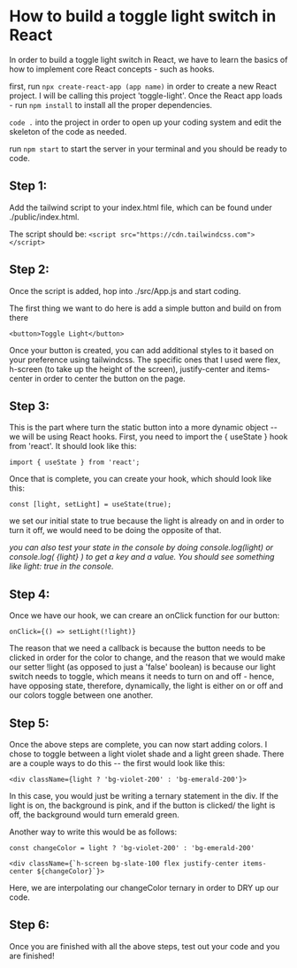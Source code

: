 # How to build a toggle light switch in React 

In order to build a toggle light switch in React, we have to learn the basics of how to implement core React concepts - such as hooks. 

first, run ```npx create-react-app (app name)``` in order to create a new React project. I will be calling this project 'toggle-light'. Once the React app loads - run ```npm install``` to install all the proper dependencies. 

```code .``` into the project in order to open up your coding system and edit the skeleton of the code as needed. 

run ```npm start``` to start the server in your terminal and you should be ready to code. 

## Step 1: 
Add the tailwind script to your index.html file, which can be found under ./public/index.html.

The script should be: ```<script src="https://cdn.tailwindcss.com"></script>```

## Step 2: 
Once the script is added, hop into ./src/App.js and start coding. 

The first thing we want to do here is add a simple button and build on from there 

```<button>Toggle Light</button>```

Once your button is created, you can add additional styles to it based on your preference using tailwindcss. The specific ones that I used were flex, h-screen (to take up the height of the screen), justify-center and items-center in order to center the button on the page.

## Step 3: 
This is the part where turn the static button into a more dynamic object -- we will be using React hooks. First, you need to import the { useState } hook from 'react'. It should look like this: 

```import { useState } from 'react';```

Once that is complete, you can create your hook, which should look like this: 

```const [light, setLight] = useState(true);```

we set our initial state to true because the light is already on and in order to turn it off, we would need to be doing the opposite of that. 

*you can also test your state in the console by doing console.log(light) or console.log( {light} ) to get a key and a value. You should see something like light: true in the console.*

## Step 4: 
Once we have our hook, we can creare an onClick function for our button: 

```onClick={() => setLight(!light)}```

The reason that we need a callback is because the button needs to be clicked in order for the color to change, and the reason that we would make our setter !light (as opposed to just a 'false' boolean) is because our light switch needs to toggle, which means it needs to turn on and off - hence, have opposing state, therefore, dynamically, the light is either on or off and our colors toggle between one another. 

## Step 5:
Once the above steps are complete, you can now start adding colors. I chose to toggle between a light violet shade and a light green shade. There are a couple ways to do this -- the first would look like this: 

```<div className={light ? 'bg-violet-200' : 'bg-emerald-200'}>```
  
In this case, you would just be writing a ternary statement in the div. If the light is on, the background is pink, and if the button is clicked/ the light is off, the background would turn emerald green. 
  
Another way to write this would be as follows: 
 
```const changeColor = light ? 'bg-violet-200' : 'bg-emerald-200'```  
  
```<div className={`h-screen bg-slate-100 flex justify-center items-center ${changeColor}`}>```
   
 Here, we are interpolating our changeColor ternary in order to DRY up our code. 
   
 ## Step 6: 
 Once you are finished with all the above steps, test out your code and you are finished!
